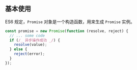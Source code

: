 ## 基本使用

ES6 规定，`Promise` 对象是一个构造函数，用来生成 `Promise` 实例。

```js
const promise = new Promise(function (resolve, reject) {
  // ... some code
  if (/_ 异步操作成功 _/) {
    resolve(value);
  } else {
    reject(error);
  }
});
```
